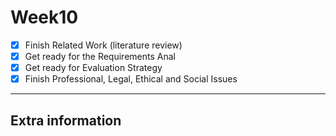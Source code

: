 # Week10
- [x] Finish Related Work (literature review)
- [x] Get ready for the Requirements Anal
- [x] Get ready for Evaluation Strategy
- [x] Finish Professional, Legal, Ethical and Social Issues
---
## Extra information

